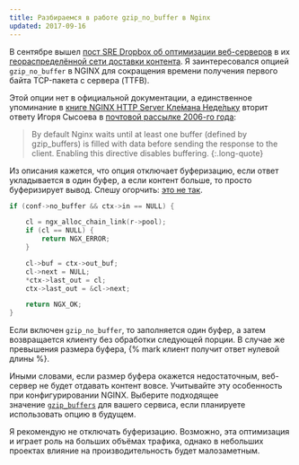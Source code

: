 ```yaml
---
title: Разбираемся в работе gzip_no_buffer в Nginx
updated: 2017-09-16
---
```


В сентябре вышел [пост SRE Dropbox об оптимизации веб-серверов](https://blogs.dropbox.com/tech/2017/09/optimizing-web-servers-for-high-throughput-and-low-latency/) в их [геораспределённой сети доставки контента](https://blogs.dropbox.com/tech/2017/06/evolution-of-dropboxs-edge-network/). Я заинтересовался опцией `gzip_no_buffer` в NGINX для сокращения времени получения первого байта TCP-пакета с сервера (TTFB).

Этой опции нет в официальной документации, а единственное упоминание в [книге NGINX HTTP Server Кле́мана Неде́льку](https://www.amazon.com/Nginx-HTTP-Server-Clement-Nedelcu/dp/1785280333) вторит ответу Игоря Сысоева в [почтовой рассылке 2006-го года](http://mailman.nginx.org/pipermail/nginx/2006-December/000415.html):

> By default Nginx waits until at least one buffer (defined by gzip_buffers) is filled with data before sending the response to the client. Enabling this directive disables buffering.
{:.long-quote}

Из описания кажется, что опция отключает буферизацию, если ответ укладывается в один буфер, а если контент больше, то просто буферизирует вывод. Спешу огорчить: [это не так](http://hg.nginx.org/nginx/file/6b6e15bbda92/src/http/modules/ngx_http_gzip_filter_module.c#l889).

```c
if (conf->no_buffer && ctx->in == NULL) {

    cl = ngx_alloc_chain_link(r->pool);
    if (cl == NULL) {
        return NGX_ERROR;
    }

    cl->buf = ctx->out_buf;
    cl->next = NULL;
    *ctx->last_out = cl;
    ctx->last_out = &cl->next;

    return NGX_OK;
}
```

Если включен `gzip_no_buffer`, то заполняется один буфер, а затем возвращается клиенту без обработки следующей порции. В случае же превышения размера буфера, {% mark клиент получит ответ нулевой длины %}.

Иными словами, если размер буфера окажется недостаточным, веб-сервер не будет отдавать контент вовсе. Учитывайте эту особенность при конфигурировании NGINX. Выберите подходящее значение [`gzip_buffers`](https://nginx.ru/ru/docs/http/ngx_http_gzip_module.html#gzip_buffers) для вашего сервиса, если планируете использовать опцию в будущем.

Я рекомендую не отключать буферизацию. Возможно, эта оптимизация и играет роль на больших объёмах трафика, однако в небольших проектах влияние на производительность будет малозаметным.
